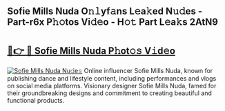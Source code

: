 ## Sofie Mills Nuda O𝚗𝚕yf𝚊ns L𝚎a𝚔ed N𝚞𝚍es - Part-r6x P𝚑𝚘tos Vi𝚍𝚎o - H𝚘𝚝 Part L𝚎a𝚔s 2AtN9

# <h2><a href="http://kfdtgbc.oniu.top/?m=Sofie+Mills+Nuda">🔗👉 🔴 Sofie Mills Nuda P𝚑ot𝚘𝚜 V𝚒d𝚎o</a></h2>

[![Sofie Mills Nuda Nu𝚍e𝚜](https://i.imgur.com/0qMVB7G.gif)](http://kfdtgbc.oniu.top/?m=Sofie+Mills+Nuda)
Online influencer Sofie Mills Nuda, known for publishing dance and lifestyle content, including performances and vlogs on social media platforms. Visionary designer Sofie Mills Nuda, famed for their groundbreaking designs and commitment to creating beautiful and functional products.  
